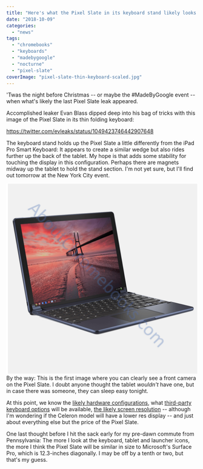 ```yaml
---
title: "Here's what the Pixel Slate in its keyboard stand likely looks like"
date: "2018-10-09"
categories: 
  - "news"
tags: 
  - "chromebooks"
  - "keyboards"
  - "madebygoogle"
  - "nocturne"
  - "pixel-slate"
coverImage: "pixel-slate-thin-keyboard-scaled.jpg"
---
```


'Twas the night before Christmas -- or maybe the #MadeByGoogle event -- when what's likely the last Pixel Slate leak appeared.

Accomplished leaker Evan Blass dipped deep into his bag of tricks with this image of the Pixel Slate in its thin folding keyboard:

https://twitter.com/evleaks/status/1049423746442907648

The keyboard stand holds up the Pixel Slate a little differently from the iPad Pro Smart Keyboard: It appears to create a similar wedge but also rides further up the back of the tablet. My hope is that adds some stability for touching the display in this configuration. Perhaps there are magnets midway up the tablet to hold the stand section. I'm not yet sure, but I'll find out tomorrow at the New York City event.

[![](images/Wallaby-keyboard-with-Chrome-tablet-1024x1016.png)](https://www.aboutchromebooks.com/news/brydge-wallaby-goanna-keyboards-for-chrome-os-pixelbook-nocturne-tablets/attachment/wallaby-keyboard-with-chrome-tablet/)By the way: This is the first image where you can clearly see a front camera on the Pixel Slate. I doubt anyone thought the tablet _wouldn't_ have one, but in case there was someone, they can sleep easy tonight.

At this point, we know the [likely hardware configurations](https://www.aboutchromebooks.com/news/pixel-slate-nocturne-intel-configurations-celeron-m3-i5-i7/), what [third-party keyboard options](https://www.aboutchromebooks.com/news/brydge-wallaby-goanna-keyboards-for-chrome-os-pixelbook-nocturne-tablets/) will be available, [the likely screen resolution](https://www.aboutchromebooks.com/news/nocturne-chrome-tablet-screen-resolution-specs-pixelbook-3000x2000/) -- although I'm wondering if the Celeron model will have a lower res display -- and just about everything else but the price of the Pixel Slate.

One last thought before I hit the sack early for my pre-dawn commute from Pennsylvania: The more I look at the keyboard, tablet and launcher icons, the more I think the Pixel Slate will be similar in size to Microsoft's Surface Pro, which is 12.3-inches diagonally. I may be off by a tenth or two, but that's my guess.
